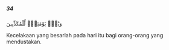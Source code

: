##### 34

<span class="ayah">وَيْلٌۭ يَوْمَئِذٍۢ لِّلْمُكَذِّبِينَ</span>

<span class="ayah_translation">Kecelakaan yang besarlah pada hari itu bagi orang-orang yang mendustakan.</span>
